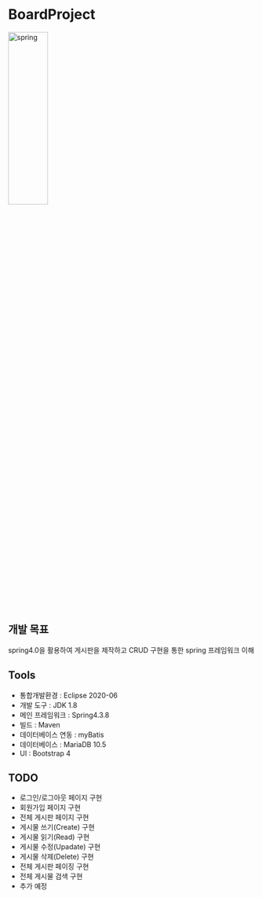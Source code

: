 # BoardProject
<img src="https://user-images.githubusercontent.com/65439495/92446607-0619fc00-f1f1-11ea-8bc5-52c19d917919.png" width="40%" height="30%" title="px(픽셀) 크기 설정" alt="spring"></img>
## 개발 목표
spring4.0을 활용하여 게시판을 제작하고 CRUD 구현을 통한 spring 프레임워크 이해

## Tools
* 통합개발환경 :	Eclipse 2020-06
* 개발 도구 :	JDK 1.8﻿
* 메인 프레임워크 :	Spring4.3.8
* 빌드 :	Maven
* 데이터베이스 연동	: myBatis
* 데이터베이스	: MariaDB 10.5
* UI	 : Bootstrap 4

## TODO
* 로그인/로그아웃 페이지 구현
* 회원가입 페이지 구현
* 전체 게시판 페이지 구현
* 게시물 쓰기(Create) 구현
* 게시물 읽기(Read) 구현
* 게시물 수정(Upadate) 구현
* 게시물 삭제(Delete) 구현
* 전체 게시판 페이징 구현
* 전체 게시물 검색 구현
* 추가 예정
